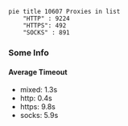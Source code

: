 
```mermaid
pie title 10607 Proxies in list
    "HTTP" : 9224
    "HTTPS": 492
    "SOCKS" : 891
```

### Some Info
#### Average Timeout

- mixed: 1.3s
- http: 0.4s
- https: 9.8s
- socks: 5.9s